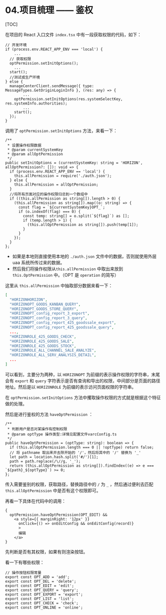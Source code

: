 # 04.项目梳理 —— 鉴权

[TOC]

在项目的 React 入口文件 `index.tsx` 中有一段获取权限的代码，如下：

```tsx
// 开发环境
if (process.env.REACT_APP_ENV === 'local') {
	...
  // 获取权限
  optPermission.setInitOptions();
	...
  start();
  //测试或生产环境
} else {
  manageCenterClient.sendMessage({ type: MessageTypes.GetOriginLoginInfo }, (res: any) => {
		...
    optPermission.setInitOptions(res.systemSelectKey, res.systemInfo.authorities);
		...
    start();
  });
}
```

调用了 `optPermission.setInitOptions` 方法，来看一下：

```tsx
/**
 * 设置操作权限数据
 * @param currentSystemKey
 * @param allOptPermission
 */
public setInitOptions = (currentSystemKey: string = 'HORIZON', allOptPermission?: []): void => {
  if (process.env.REACT_APP_ENV == 'local') {
    this.allPermission = require('./auth.json');
  } else {
    this.allPermission = allOptPermission;
  }
  //将所有页面对应的操作权限归总到一个数组中
  if ((this.allPermission as string[]).length > 0) {
    (this.allPermission as string[]).map((o: string) => {
      const flag = `${currentSystemKey}OPT_`;
      if (o.indexOf(flag) === 0) {
        const temp: string[] = o.split(`${flag}`) as [];
        if (temp.length > 1) {
          (this.allOptPermission as string[]).push(temp[1]);
        }
      }
    });
  }
};
```

- 如果是本地则直接使用本地的 `./auth.json` 文件中的数据，否则就使用外层 uaa 系统所传过来的数据。
- 然后我们将操作权限从`this.allPermission` 中取出来放到 `this.OptPermission` 中。（OPT 是 `operation` 的简写）

这里从 `this.allPermission` 中抽取部分数据来看一下：

```json
[
  "HORIZONHORIZON",
  "HORIZONOPT_GOODS_KANBAN_QUERY",
  "HORIZONOPT_GOODS_STORE_QUERY",
  "HORIZONOPT_config_report_3_export",
  "HORIZONOPT_config_report_3_query",
  "HORIZONOPT_config_report_425_goodssale_export",
  "HORIZONOPT_config_report_425_goodssale_query",
  ...,
  "HORIZONROLE_425_GOODS_CHECK",
  "HORIZONROLE_425_GOODS_SALE",
  "HORIZONROLE_425_GOODS_STOCK",
  "HORIZONROLE_ALL_CHANNEL_SALE_ANALYZE",
  "HORIZONROLE_ALL_SERV_ANALYSIS_DETAIL",
  ...
]
```

可以看到，主要分为两种，以 `HORIZONOPT` 为前缀的表示操作权限的字符串，末尾会有 `export` 和 `query` 字符表示是否有查询和导出的权限，中间部分是页面的路径地址。然后是以 `HORIZONROLE` 为前缀的表示访问页面权限的字符串。

在 `optPermission.setInitOptions` 方法中攫取操作权限的方式就是根据这个特征做的处理。

然后是进行鉴权的方法 `haveOptPermission` ：

```tsx
/**
 * 判断用户是否对某操作有控制权限
 * @param optType 操作类型:详情见配置文件varcConfig.ts
 */
public haveOptPermission = (optType: string): boolean => {
  if (this.allOptPermission.length === 0 || !optType) return false;
  // 将 pathname 取出来并去除开始的 '/'，然后将其中的 '/' 替换为 '_'
  let path = location.hash.split('#/')[1];
  path = path.replace(/\//g, '_');
  return (this.allOptPermission as string[]).findIndex((e) => e === `${path}_${optType}`) >= 0;
};
```

传入需要鉴别的权限，获取路径，替换路径中的 `/` 为 `_` ，然后通过便利去匹配 `this.allOptPermission` 中是否有这个权限即可。

再看一下具体在代码中的调用：

```tsx
{
  optPermission.haveOptPermission(OPT_EDIT) &&
    <a style={{ marginRight: '12px' }}
      onClick={() => onEditConfig && onEditConfig(record)}
      >
      编辑
    </a>
}
```

先判断是否有其权限，如果有则渲染按钮。

看一下有哪些权限：

```tsx
// 操作按钮权限常量
export const OPT_ADD = 'add';
export const OPT_DEL = 'delete';
export const OPT_EDIT = 'edit';
export const OPT_QUERY = 'query';
export const OPT_EXPORT = 'export';
export const OPT_LIST = 'list';
export const OPT_CHECK = 'check';
export const OPT_ONLINE = 'online';
```



